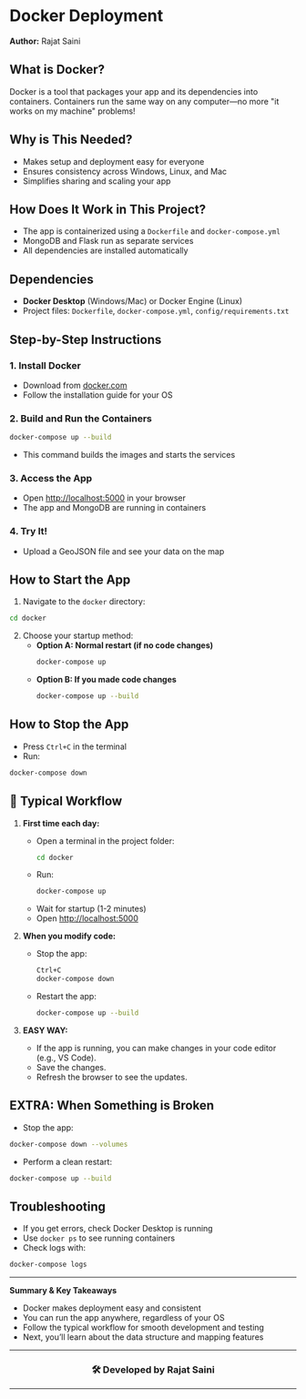 # Docker Deployment

**Author:** Rajat Saini

## What is Docker?
Docker is a tool that packages your app and its dependencies into containers. Containers run the same way on any computer—no more "it works on my machine" problems!

## Why is This Needed?
- Makes setup and deployment easy for everyone
- Ensures consistency across Windows, Linux, and Mac
- Simplifies sharing and scaling your app

## How Does It Work in This Project?
- The app is containerized using a `Dockerfile` and `docker-compose.yml`
- MongoDB and Flask run as separate services
- All dependencies are installed automatically

## Dependencies
- **Docker Desktop** (Windows/Mac) or Docker Engine (Linux)
- Project files: `Dockerfile`, `docker-compose.yml`, `config/requirements.txt`

## Step-by-Step Instructions

### 1. Install Docker
- Download from [docker.com](https://www.docker.com/products/docker-desktop)
- Follow the installation guide for your OS

### 2. Build and Run the Containers
```sh
docker-compose up --build
```
- This command builds the images and starts the services

### 3. Access the App
- Open [http://localhost:5000](http://localhost:5000) in your browser
- The app and MongoDB are running in containers

### 4. Try It!
- Upload a GeoJSON file and see your data on the map

## How to Start the App
1. Navigate to the `docker` directory:
```sh
cd docker
```
2. Choose your startup method:
   - **Option A: Normal restart (if no code changes)**
     ```sh
     docker-compose up
     ```
   - **Option B: If you made code changes**
     ```sh
     docker-compose up --build
     ```

## How to Stop the App
- Press `Ctrl+C` in the terminal
- Run:
```sh
docker-compose down
```

## 🎯 Typical Workflow
1. **First time each day:**
   - Open a terminal in the project folder:
     ```sh
     cd docker
     ```
   - Run:
     ```sh
     docker-compose up
     ```
   - Wait for startup (1-2 minutes)
   - Open [http://localhost:5000](http://localhost:5000)

2. **When you modify code:**
   - Stop the app:
     ```sh
     Ctrl+C
     docker-compose down
     ```
   - Restart the app:
     ```sh
     docker-compose up --build
     ```

3. **EASY WAY:**
   - If the app is running, you can make changes in your code editor (e.g., VS Code).
   - Save the changes.
   - Refresh the browser to see the updates.

## EXTRA: When Something is Broken
- Stop the app:
```sh
docker-compose down --volumes
```
- Perform a clean restart:
```sh
docker-compose up --build
```

## Troubleshooting
- If you get errors, check Docker Desktop is running
- Use `docker ps` to see running containers
- Check logs with:
```sh
docker-compose logs
```

---
**Summary & Key Takeaways**
- Docker makes deployment easy and consistent
- You can run the app anywhere, regardless of your OS
- Follow the typical workflow for smooth development and testing
- Next, you’ll learn about the data structure and mapping features

<div align="center">

---

### 🛠️  Developed by **Rajat Saini**

---
</div>
